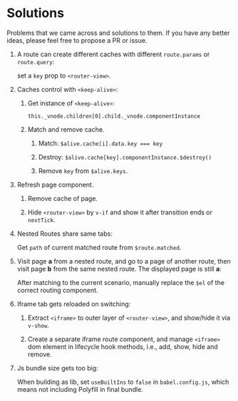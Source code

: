# Solutions

Problems that we came across and solutions to them. If you have any better ideas, please feel free to propose a PR or issue.

1. A route can create different caches with different `route.params` or `route.query`:

   set a `key` prop to `<router-view>`.

2. Caches control with `<keep-alive>`:

   1. Get instance of `<keep-alive>`:

      `this._vnode.children[0].child._vnode.componentInstance`

   2. Match and remove cache.

      1. Match: `$alive.cache[i].data.key === key`

      2. Destroy: `$alive.cache[key].componentInstance.$destroy()`

      3. Remove `key` from `$alive.keys`.

3. Refresh page component.

   1. Remove cache of page.

   2. Hide `<router-view>` by `v-if` and show it after transition ends or `nextTick`.

4. Nested Routes share same tabs:

   Get `path` of current matched route from `$route.matched`.

5. Visit page **a** from a nested route, and go to a page of another route, then visit page **b** from the same nested route. The displayed page is still **a**:

   After matching to the current scenario, manually replace the `$el` of the correct routing component.

6. Iframe tab gets reloaded on switching:

   1. Extract `<iframe>` to outer layer of `<router-view>`, and show/hide it via `v-show`.

   2. Create a separate iframe route component, and manage `<iframe>` dom element in lifecycle hook methods, i.e., add, show, hide and remove.

7. Js bundle size gets too big:

   When building as lib, set `useBuiltIns` to `false` in `babel.config.js`, which means not including Polyfill in final bundle.
